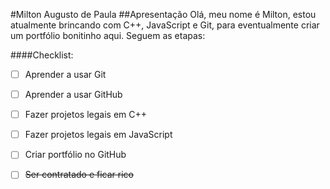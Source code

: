 #Milton Augusto de Paula
##Apresentação
Olá, meu nome é Milton, estou atualmente brincando com C++, JavaScript e Git, para eventualmente criar um portfólio bonitinho aqui. Seguem as etapas:

####Checklist:
- [ ] Aprender a usar Git
- [ ] Aprender a usar GitHub
- [ ] Fazer projetos legais em C++
- [ ] Fazer projetos legais em JavaScript
- [ ] Criar portfólio no GitHub
- [ ] <s>Ser contratado e ficar rico</s> 

